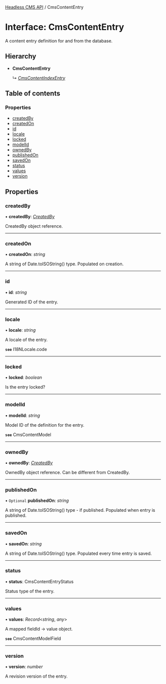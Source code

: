 [Headless CMS API](../index) / CmsContentEntry

# Interface: CmsContentEntry

A content entry definition for and from the database.

## Hierarchy

* **CmsContentEntry**

  ↳ [*CmsContentIndexEntry*](cmscontentindexentry)

## Table of contents

### Properties

- [createdBy](cmscontententry#createdby)
- [createdOn](cmscontententry#createdon)
- [id](cmscontententry#id)
- [locale](cmscontententry#locale)
- [locked](cmscontententry#locked)
- [modelId](cmscontententry#modelid)
- [ownedBy](cmscontententry#ownedby)
- [publishedOn](cmscontententry#publishedon)
- [savedOn](cmscontententry#savedon)
- [status](cmscontententry#status)
- [values](cmscontententry#values)
- [version](cmscontententry#version)

## Properties

### createdBy

• **createdBy**: [*CreatedBy*](createdby)

CreatedBy object reference.

___

### createdOn

• **createdOn**: *string*

A string of Date.toISOString() type.
Populated on creation.

___

### id

• **id**: *string*

Generated ID of the entry.

___

### locale

• **locale**: *string*

A locale of the entry.

**`see`** I18NLocale.code

___

### locked

• **locked**: *boolean*

Is the entry locked?

___

### modelId

• **modelId**: *string*

Model ID of the definition for the entry.

**`see`** CmsContentModel

___

### ownedBy

• **ownedBy**: [*CreatedBy*](createdby)

OwnedBy object reference. Can be different from CreatedBy.

___

### publishedOn

• `Optional` **publishedOn**: *string*

A string of Date.toISOString() type - if published.
Populated when entry is published.

___

### savedOn

• **savedOn**: *string*

A string of Date.toISOString() type.
Populated every time entry is saved.

___

### status

• **status**: CmsContentEntryStatus

Status type of the entry.

___

### values

• **values**: *Record*<*string*, *any*\>

A mapped fieldId -> value object.

**`see`** CmsContentModelField

___

### version

• **version**: *number*

A revision version of the entry.
